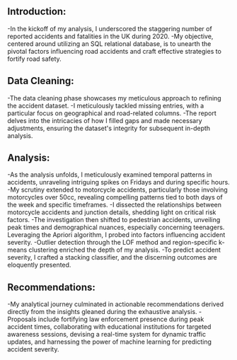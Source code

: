 ## Introduction:
-In the kickoff of my analysis, I underscored the staggering number of reported accidents and fatalities in the UK during 2020. 
-My objective, centered around utilizing an SQL relational database, is to unearth the pivotal factors influencing road accidents and craft effective strategies to fortify road safety.

## Data Cleaning:
-The data cleaning phase showcases my meticulous approach to refining the accident dataset. 
-I meticulously tackled missing entries, with a particular focus on geographical and road-related columns. 
-The report delves into the intricacies of how I filled gaps and made necessary adjustments, ensuring the dataset's integrity for subsequent in-depth analysis.

## Analysis:
-As the analysis unfolds, I meticulously examined temporal patterns in accidents, unraveling intriguing spikes on Fridays and during specific hours.
-My scrutiny extended to motorcycle accidents, particularly those involving motorcycles over 50cc, revealing compelling patterns tied to both days of the week and specific timeframes.
-I dissected the relationships between motorcycle accidents and junction details, shedding light on critical risk factors.
-The investigation then shifted to pedestrian accidents, unveiling peak times and demographical nuances, especially concerning teenagers. Leveraging the Apriori algorithm, I probed into factors influencing accident severity.
-Outlier detection through the LOF method and region-specific k-means clustering enriched the depth of my analysis. 
-To predict accident severity, I crafted a stacking classifier, and the discerning outcomes are eloquently presented.

## Recommendations:
-My analytical journey culminated in actionable recommendations derived directly from the insights gleaned during the exhaustive analysis. 
-Proposals include fortifying law enforcement presence during peak accident times, collaborating with educational institutions for targeted awareness sessions, devising a real-time system for dynamic traffic updates, and harnessing the power of machine learning for predicting accident severity. 
